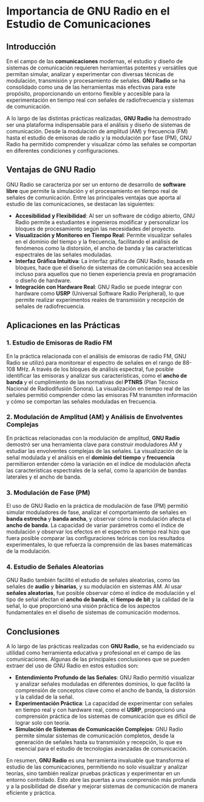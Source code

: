# Importancia de GNU Radio en el Estudio de Comunicaciones

## Introducción

En el campo de las **comunicaciones** modernas, el estudio y diseño de sistemas de comunicación requieren herramientas potentes y versátiles que permitan simular, analizar y experimentar con diversas técnicas de modulación, transmisión y procesamiento de señales. **GNU Radio** se ha consolidado como una de las herramientas más efectivas para este propósito, proporcionando un entorno flexible y accesible para la experimentación en tiempo real con señales de radiofrecuencia y sistemas de comunicación.

A lo largo de las distintas prácticas realizadas, **GNU Radio** ha demostrado ser una plataforma indispensable para el análisis y diseño de sistemas de comunicación. Desde la modulación de amplitud (AM) y frecuencia (FM) hasta el estudio de emisoras de radio y la modulación por fase (PM), GNU Radio ha permitido comprender y visualizar cómo las señales se comportan en diferentes condiciones y configuraciones.

## Ventajas de GNU Radio

GNU Radio se caracteriza por ser un entorno de desarrollo de **software libre** que permite la simulación y el procesamiento en tiempo real de señales de comunicación. Entre las principales ventajas que aporta al estudio de las comunicaciones, se destacan las siguientes:

- **Accesibilidad y Flexibilidad**: Al ser un software de código abierto, GNU Radio permite a estudiantes e ingenieros modificar y personalizar los bloques de procesamiento según las necesidades del proyecto.
- **Visualización y Monitoreo en Tiempo Real**: Permite visualizar señales en el dominio del tiempo y la frecuencia, facilitando el análisis de fenómenos como la distorsión, el ancho de banda y las características espectrales de las señales moduladas.
- **Interfaz Gráfica Intuitiva**: La interfaz gráfica de GNU Radio, basada en bloques, hace que el diseño de sistemas de comunicación sea accesible incluso para aquellos que no tienen experiencia previa en programación o diseño de hardware.
- **Integración con Hardware Real**: GNU Radio se puede integrar con hardware como **USRP** (Universal Software Radio Peripheral), lo que permite realizar experimentos reales de transmisión y recepción de señales de radiofrecuencia.

## Aplicaciones en las Prácticas

### 1. **Estudio de Emisoras de Radio FM**
En la práctica relacionada con el análisis de emisoras de radio FM, GNU Radio se utilizó para monitorear el espectro de señales en el rango de 88-108 MHz. A través de los bloques de análisis espectral, fue posible identificar las emisoras y analizar sus características, como el **ancho de banda** y el cumplimiento de las normativas del **PTNRS** (Plan Técnico Nacional de Radiodifusión Sonora). La visualización en tiempo real de las señales permitió comprender cómo las emisoras FM transmiten información y cómo se comportan las señales moduladas en frecuencia.

### 2. **Modulación de Amplitud (AM) y Análisis de Envolventes Complejas**
En prácticas relacionadas con la modulación de amplitud, **GNU Radio** demostró ser una herramienta clave para construir moduladores AM y estudiar las envolventes complejas de las señales. La visualización de la señal modulada y el análisis en el **dominio del tiempo** y **frecuencia** permitieron entender cómo la variación en el índice de modulación afecta las características espectrales de la señal, como la aparición de bandas laterales y el ancho de banda.

### 3. **Modulación de Fase (PM)**
El uso de GNU Radio en la práctica de modulación de fase (PM) permitió simular moduladores de fase, analizar el comportamiento de señales en **banda estrecha** y **banda ancha**, y observar cómo la modulación afecta el **ancho de banda**. La capacidad de variar parámetros como el índice de modulación y observar los efectos en el espectro en tiempo real hizo que fuera posible comparar las configuraciones teóricas con los resultados experimentales, lo que refuerza la comprensión de las bases matemáticas de la modulación.

### 4. **Estudio de Señales Aleatorias**
GNU Radio también facilitó el estudio de señales aleatorias, como las señales de **audio** y **binarias**, y su modulación en sistemas AM. Al usar **señales aleatorias**, fue posible observar cómo el índice de modulación y el tipo de señal afectan el **ancho de banda**, el **tiempo de bit** y la calidad de la señal, lo que proporcionó una visión práctica de los aspectos fundamentales en el diseño de sistemas de comunicación modernos.

## Conclusiones

A lo largo de las prácticas realizadas con **GNU Radio**, se ha evidenciado su utilidad como herramienta educativa y profesional en el campo de las comunicaciones. Algunas de las principales conclusiones que se pueden extraer del uso de GNU Radio en estos estudios son:

- **Entendimiento Profundo de las Señales**: GNU Radio permitió visualizar y analizar señales moduladas en diferentes dominios, lo que facilitó la comprensión de conceptos clave como el ancho de banda, la distorsión y la calidad de la señal.
- **Experimentación Práctica**: La capacidad de experimentar con señales en tiempo real y con hardware real, como el **USRP**, proporcionó una comprensión práctica de los sistemas de comunicación que es difícil de lograr solo con teoría.
- **Simulación de Sistemas de Comunicación Complejos**: GNU Radio permite simular sistemas de comunicación completos, desde la generación de señales hasta su transmisión y recepción, lo que es esencial para el estudio de tecnologías avanzadas de comunicación.

En resumen, **GNU Radio** es una herramienta invaluable que transforma el estudio de las comunicaciones, permitiendo no solo visualizar y analizar teorías, sino también realizar pruebas prácticas y experimentar en un entorno controlado. Esto abre las puertas a una comprensión más profunda y a la posibilidad de diseñar y mejorar sistemas de comunicación de manera eficiente y práctica.

